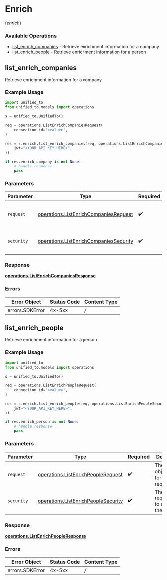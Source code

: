 # Enrich
(*enrich*)

### Available Operations

* [list_enrich_companies](#list_enrich_companies) - Retrieve enrichment information for a company
* [list_enrich_people](#list_enrich_people) - Retrieve enrichment information for a person

## list_enrich_companies

Retrieve enrichment information for a company

### Example Usage

```python
import unified_to
from unified_to.models import operations

s = unified_to.UnifiedTo()

req = operations.ListEnrichCompaniesRequest(
    connection_id='<value>',
)

res = s.enrich.list_enrich_companies(req, operations.ListEnrichCompaniesSecurity(
    jwt="<YOUR_API_KEY_HERE>",
))

if res.enrich_company is not None:
    # handle response
    pass
```

### Parameters

| Parameter                                                                                        | Type                                                                                             | Required                                                                                         | Description                                                                                      |
| ------------------------------------------------------------------------------------------------ | ------------------------------------------------------------------------------------------------ | ------------------------------------------------------------------------------------------------ | ------------------------------------------------------------------------------------------------ |
| `request`                                                                                        | [operations.ListEnrichCompaniesRequest](../../models/operations/listenrichcompaniesrequest.md)   | :heavy_check_mark:                                                                               | The request object to use for the request.                                                       |
| `security`                                                                                       | [operations.ListEnrichCompaniesSecurity](../../models/operations/listenrichcompaniessecurity.md) | :heavy_check_mark:                                                                               | The security requirements to use for the request.                                                |


### Response

**[operations.ListEnrichCompaniesResponse](../../models/operations/listenrichcompaniesresponse.md)**
### Errors

| Error Object    | Status Code     | Content Type    |
| --------------- | --------------- | --------------- |
| errors.SDKError | 4x-5xx          | */*             |

## list_enrich_people

Retrieve enrichment information for a person

### Example Usage

```python
import unified_to
from unified_to.models import operations

s = unified_to.UnifiedTo()

req = operations.ListEnrichPeopleRequest(
    connection_id='<value>',
)

res = s.enrich.list_enrich_people(req, operations.ListEnrichPeopleSecurity(
    jwt="<YOUR_API_KEY_HERE>",
))

if res.enrich_person is not None:
    # handle response
    pass
```

### Parameters

| Parameter                                                                                  | Type                                                                                       | Required                                                                                   | Description                                                                                |
| ------------------------------------------------------------------------------------------ | ------------------------------------------------------------------------------------------ | ------------------------------------------------------------------------------------------ | ------------------------------------------------------------------------------------------ |
| `request`                                                                                  | [operations.ListEnrichPeopleRequest](../../models/operations/listenrichpeoplerequest.md)   | :heavy_check_mark:                                                                         | The request object to use for the request.                                                 |
| `security`                                                                                 | [operations.ListEnrichPeopleSecurity](../../models/operations/listenrichpeoplesecurity.md) | :heavy_check_mark:                                                                         | The security requirements to use for the request.                                          |


### Response

**[operations.ListEnrichPeopleResponse](../../models/operations/listenrichpeopleresponse.md)**
### Errors

| Error Object    | Status Code     | Content Type    |
| --------------- | --------------- | --------------- |
| errors.SDKError | 4x-5xx          | */*             |
